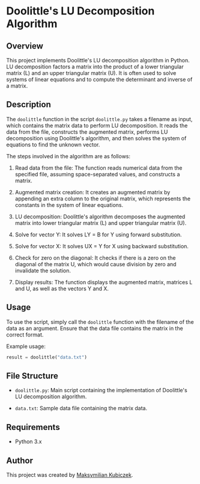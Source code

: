 # Doolittle's LU Decomposition Algorithm

## Overview

This project implements Doolittle's LU decomposition algorithm in Python. LU decomposition factors a matrix into the product of a lower triangular matrix (L) and an upper triangular matrix (U). It is often used to solve systems of linear equations and to compute the determinant and inverse of a matrix.

## Description

The `doolittle` function in the script `doolittle.py` takes a filename as input, which contains the matrix data to perform LU decomposition. It reads the data from the file, constructs the augmented matrix, performs LU decomposition using Doolittle's algorithm, and then solves the system of equations to find the unknown vector.

The steps involved in the algorithm are as follows:

1. Read data from the file: The function reads numerical data from the specified file, assuming space-separated values, and constructs a matrix.

2. Augmented matrix creation: It creates an augmented matrix by appending an extra column to the original matrix, which represents the constants in the system of linear equations.

3. LU decomposition: Doolittle's algorithm decomposes the augmented matrix into lower triangular matrix (L) and upper triangular matrix (U).

4. Solve for vector Y: It solves LY = B for Y using forward substitution.

5. Solve for vector X: It solves UX = Y for X using backward substitution.

6. Check for zero on the diagonal: It checks if there is a zero on the diagonal of the matrix U, which would cause division by zero and invalidate the solution.

7. Display results: The function displays the augmented matrix, matrices L and U, as well as the vectors Y and X.

## Usage

To use the script, simply call the `doolittle` function with the filename of the data as an argument. Ensure that the data file contains the matrix in the correct format.

Example usage:

```python
result = doolittle("data.txt")
```

## File Structure

- `doolittle.py`: Main script containing the implementation of Doolittle's LU decomposition algorithm.

- `data.txt`: Sample data file containing the matrix data.

## Requirements

- Python 3.x

## Author

This project was created by [Maksymilian Kubiczek]([@MaksKubiczek](https://github.com/MaksKubiczek)).
